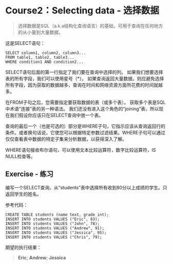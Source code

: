 # **Course2：Selecting data - 选择数据**
>选择数据是SQL（a.k.a结构化查询语言）的基础，可用于查询在任何地方的从小量到大量数据。

这是SELECT语句：
```
SELECT column1, column2, column3...
FROM table1, table2, table3...
WHERE condition1 AND condition2...
```

SELECT语句后面的第一行指定了我们要在查询中选择的列。 如果我们想要选择表的所有字段，我们可以使用星号（*）。 如果查询返回大量数据，则应避免选择所有字段，因为获取的数据越多，查询在时间和网络资源方面所花费的时间就越多。

在FROM子句之后，您需要指定要获取数据的表（或多个表）。 获取多个表是SQL中术语“连接”表的另一种语法。 我们还没有进入这个角色的“joining”表，所以现在我们假设你应该只在SELECT查询中放一个表。

查询的最后一个（也是可选的）部分是WHERE子句，它指示应该从查询返回行的条件。或者换句话说，它使您可以根据特定参数过滤结果。WHERE子句可以通过仅仅查看表中数据的特定子集来分析数据，以获得深入了解。

WHERE语句接收布尔语句，可以使用文本比较运算符，数字比较运算符，IS NULL检查等。

## Exercise - 练习
编写一个SELECT查询，从“students”表中选择所有收到80分以上成绩的学生。只返回学生的姓名。

参考代码：
```
CREATE TABLE students (name text, grade int);
INSERT INTO students VALUES ("Eric", 83);
INSERT INTO students VALUES ("John", 78);
INSERT INTO students VALUES ("Andrew", 91);
INSERT INTO students VALUES ("Jessica", 95);
INSERT INTO students VALUES ("Chris", 79);

```

期望的执行结果：

>**Eric**;
>**Andrew**;
>**Jessica**
